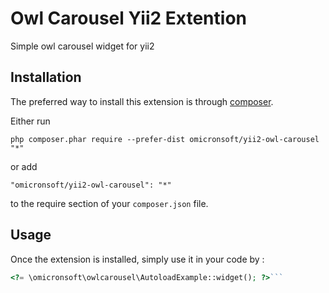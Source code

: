 Owl Carousel Yii2 Extention
===========================
Simple owl carousel widget for yii2 

Installation
------------

The preferred way to install this extension is through [composer](http://getcomposer.org/download/).

Either run

```
php composer.phar require --prefer-dist omicronsoft/yii2-owl-carousel "*"
```

or add

```
"omicronsoft/yii2-owl-carousel": "*"
```

to the require section of your `composer.json` file.


Usage
-----

Once the extension is installed, simply use it in your code by  :

```php
<?= \omicronsoft\owlcarousel\AutoloadExample::widget(); ?>```
